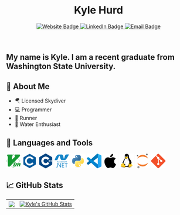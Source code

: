 <!-- Header Information -->
<div id="header" align="center">
    <h1>Kyle Hurd</h1>
    <div id="badges">
        <a href="https://khurd21.github.io" target="_blank">
            <img
                src="https://img.shields.io/badge/Website-gray?style=for-the-badge&logo=safari&logoColor=white"
                alt="Website Badge"/>
        </a>
        <a href="https://www.linkedin.com/in/kyle-hurd-ab8168252/" target="_blank">
            <img
                src="https://img.shields.io/badge/LinkedIn-blue?style=for-the-badge&logo=linkedin&logoColor=white"
                alt="LinkedIn Badge"/>
        </a>
        <a href="mailto: kyle.hurd@wsu.edu" target="_blank">
            <img
                src="https://img.shields.io/badge/Contact Me-orange?style=for-the-badge&logo=minutemailer&logoColor=white"
                alt="Email Badge"/>
        </a>
    </div>
</div>

<br />
<br />

<!-- Intro -->

## My name is Kyle. I am a recent graduate from Washington State University.


## 💁 About Me

- 🪂 Licensed Skydiver
- 💻 Programmer
- 🏃 Runner
- 🍾 Water Enthusiast

## 🧰 Languages and Tools

<div>
    <img src="https://github.com/devicons/devicon/blob/master/icons/vim/vim-plain.svg"
        title="vim" alt="vim"
        width="40" height="40" />
    <img src="https://github.com/devicons/devicon/blob/master/icons/c/c-plain.svg"
        title="C" alt="C"
        width="40" height="40" />
    <img src="https://github.com/devicons/devicon/blob/master/icons/cplusplus/cplusplus-plain.svg"
        title="C++" alt="C++"
        width="40" height="40" />
    <img src="https://github.com/devicons/devicon/blob/master/icons/dot-net/dot-net-plain-wordmark.svg"
        title="dotnet" alt="dotnet"
        width="40" height="40" />
    <img src="https://github.com/devicons/devicon/blob/master/icons/python/python-original.svg"
        title="python" alt="python"
        width="40" height="40" />
    <img src="https://github.com/devicons/devicon/blob/master/icons/vscode/vscode-original.svg"
        title="vscode" alt="vscode"
        width="40" height="40" />
    <img src="https://github.com/devicons/devicon/blob/master/icons/apple/apple-original.svg"
        title="MacOS" alt="MacOS"
        width="40" height="40" />
    <img src="https://github.com/devicons/devicon/blob/master/icons/linux/linux-original.svg"
        title="linux" alt="linux"
        width="40" height="40" />
    <img src="https://github.com/devicons/devicon/blob/master/icons/jupyter/jupyter-original.svg"
        title="jupyter" alt="jupyter"
        width="40" height="40" />
    <img src="https://github.com/devicons/devicon/blob/master/icons/git/git-original.svg"
        title="git" alt="git"
        width="40" height="40" />
</div>

## 📈 GitHub Stats

<div align="center">
    <table>
    <tr>
        <td>
            <a href="https://github.com/khurd21/">
                <img
                    align="center"
                    src="https://github-readme-stats.vercel.app/api/top-langs/?username=khurd21&hide=html,tcl,jupyter%20notebook&title_color=ffffff&text_color=c9cacc&icon_color=2bbc8a&bg_color=1d1f21&layout=compact&langs_count=10"
                />
            </a>
            <td>
            <a href="https://github.com/khurd21/">
                <img
                    align="center"
                    src="https://github-readme-stats.vercel.app/api?username=khurd21&show_icons=true&line_height=27&count_private=true&title_color=ffffff&text_color=c9cacc&icon_color=2bbc8a&bg_color=1d1f21"
                    alt="Kyle's GitHub Stats"
                />
            </a>
        </td>
    </tr>
    </table>
</div>

